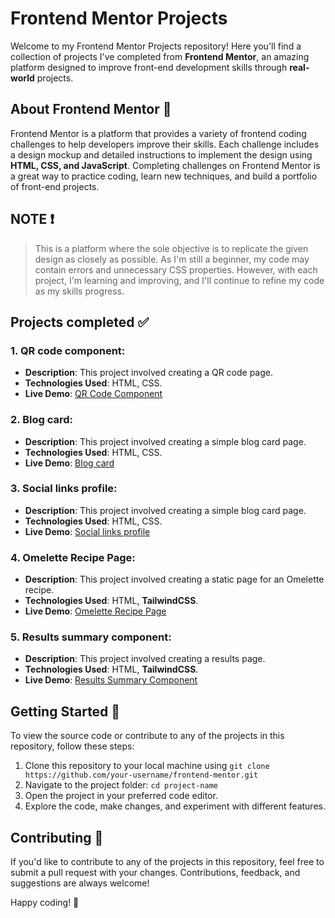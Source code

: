 # Frontend Mentor Projects

Welcome to my Frontend Mentor Projects repository! Here you'll find a collection of projects I've completed from **Frontend Mentor**, an amazing platform designed to improve front-end development skills through **real-world** projects.

## About Frontend Mentor 🎨
Frontend Mentor is a platform that provides a variety of frontend coding challenges to help developers improve their skills. Each challenge includes a design mockup and detailed instructions to implement the design using **HTML, CSS, and JavaScript**. Completing challenges on Frontend Mentor is a great way to practice coding, learn new techniques, and build a portfolio of front-end projects.

## NOTE ❗
> This is a platform where the sole objective is to replicate the given design as closely as possible. As I'm still a beginner, my code may contain errors and unnecessary CSS properties. However, with each project, I'm learning and improving, and I'll continue to refine my code as my skills progress.

## Projects completed ✅ 
### 1. QR code component:
- **Description**: This project involved creating a QR code page. 
- **Technologies Used**: HTML, CSS.
- **Live Demo**: [QR Code Component](https://qr-code-seven-pied.vercel.app/)

### 2. Blog card:
- **Description**: This project involved creating a simple blog card page. 
- **Technologies Used**: HTML, CSS.
- **Live Demo**: [Blog card](https://blog-card-inky.vercel.app/)

### 3. Social links profile:
- **Description**: This project involved creating a simple blog card page. 
- **Technologies Used**: HTML, CSS.
- **Live Demo**: [Social links profile](https://social-links-profile-two-azure.vercel.app/)

### 4. Omelette Recipe Page:
- **Description**: This project involved creating a static page for an Omelette recipe. 
- **Technologies Used**: HTML, **TailwindCSS**.
- **Live Demo**: [Omelette Recipe Page](https://recipe-page-dun-xi.vercel.app/)

### 5. Results summary component:
- **Description**: This project involved creating a results page. 
- **Technologies Used**: HTML, **TailwindCSS**.
- **Live Demo**: [Results Summary Component](https://results-summary-sand.vercel.app/)


## Getting Started 🚀
To view the source code or contribute to any of the projects in this repository, follow these steps:

1. Clone this repository to your local machine using `git clone https://github.com/your-username/frontend-mentor.git`
2. Navigate to the project folder: `cd project-name`
3. Open the project in your preferred code editor.
4. Explore the code, make changes, and experiment with different features.

## Contributing 🤝
If you'd like to contribute to any of the projects in this repository, feel free to submit a pull request with your changes. Contributions, feedback, and suggestions are always welcome!


Happy coding! 🚀
